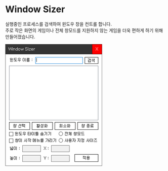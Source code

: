 # Window Sizer
실행중인 프로세스를 검색하여 윈도우 창을 컨트롤 합니다.  
주로 작은 화면의 게임이나 전체 창모드를 지원하지 않는 게임을 더욱 편하게 하기 위해 만들어졌습니다.  
  
![실행 화면](img/program.PNG)